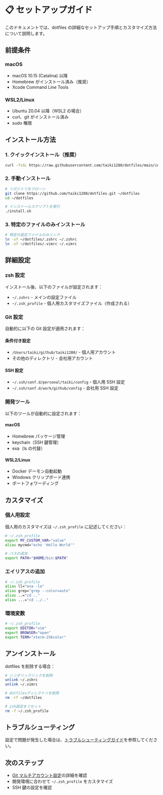 # 📋 セットアップガイド

このドキュメントでは、dotfiles の詳細なセットアップ手順とカスタマイズ方法について説明します。

## 前提条件

### macOS

-   macOS 10.15 (Catalina) 以降
-   Homebrew がインストール済み（推奨）
-   Xcode Command Line Tools

### WSL2/Linux

-   Ubuntu 20.04 以降（WSL2 の場合）
-   curl、git がインストール済み
-   sudo 権限

## インストール方法

### 1. クイックインストール（推奨）

```bash
curl -fsSL https://raw.githubusercontent.com/taiki1280/dotfiles/main/install.sh | bash
```

### 2. 手動インストール

```bash
# リポジトリをクローン
git clone https://github.com/taiki1280/dotfiles.git ~/dotfiles
cd ~/dotfiles

# インストールスクリプトを実行
./install.sh
```

### 3. 特定のファイルのみインストール

```bash
# 特定の設定ファイルのみリンク
ln -sf ~/dotfiles/.zshrc ~/.zshrc
ln -sf ~/dotfiles/.vimrc ~/.vimrc
```

## 詳細設定

### zsh 設定

インストール後、以下のファイルが設定されます：

-   `~/.zshrc` - メインの設定ファイル
-   `~/.zsh_profile` - 個人用カスタマイズファイル（作成される）

### Git 設定

自動的に以下の Git 設定が適用されます：

#### 条件付き設定

-   `/Users/taiki/github/taiki1280/` - 個人用アカウント
-   その他のディレクトリ - 会社用アカウント

#### SSH 設定

-   `~/.ssh/conf.d/personal/taiki/config` - 個人用 SSH 設定
-   `~/.ssh/conf.d/work/github/config` - 会社用 SSH 設定

### 開発ツール

以下のツールが自動的に設定されます：

#### macOS

-   Homebrew パッケージ管理
-   keychain（SSH 鍵管理）
-   exa（ls の代替）

#### WSL2/Linux

-   Docker デーモン自動起動
-   Windows クリップボード連携
-   ポートフォワーディング

## カスタマイズ

### 個人用設定

個人用のカスタマイズは `~/.zsh_profile` に記述してください：

```bash
# ~/.zsh_profile
export MY_CUSTOM_VAR="value"
alias mycmd="echo 'Hello World'"

# パスの追加
export PATH="$HOME/bin:$PATH"
```

### エイリアスの追加

```bash
# ~/.zsh_profile
alias ll="exa -la"
alias grep="grep --color=auto"
alias ..="cd .."
alias ...="cd ../.."
```

### 環境変数

```bash
# ~/.zsh_profile
export EDITOR="vim"
export BROWSER="open"
export TERM="xterm-256color"
```

## アンインストール

dotfiles を削除する場合：

```bash
# シンボリックリンクを削除
unlink ~/.zshrc
unlink ~/.vimrc

# dotfilesディレクトリを削除
rm -rf ~/dotfiles

# zsh設定をリセット
rm -f ~/.zsh_profile
```

## トラブルシューティング

設定で問題が発生した場合は、[トラブルシューティングガイド](TROUBLESHOOTING.md)を参照してください。

## 次のステップ

-   [Git マルチアカウント設定](GIT-MULTI-ACCOUNT.md)の詳細を確認
-   開発環境に合わせて `~/.zsh_profile` をカスタマイズ
-   SSH 鍵の設定を確認
